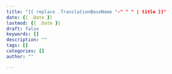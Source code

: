 ```yaml
---
title: "{{ replace .TranslationBaseName "-" " " | title }}"
date: {{ .Date }}
lastmod: {{ .Date }}
draft: false
keywords: []
description: ""
tags: []
categories: []
author: ""

---
```


